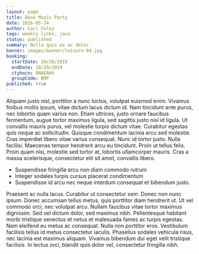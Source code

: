 ```yaml
---
layout: page
title: Base Music Party
date: 2016-05-24
author: Carl Foley
tags: weekly links, java
status: published
summary: Nulla quis ex ac dolor.
banner: images/banner/leisure-04.jpg
booking:
  startDate: 10/28/2019
  endDate: 10/29/2019
  ctyhocn: BNAEAHX
  groupCode: BMP
published: true
---
```

Aliquam justo nisl, porttitor a nunc luctus, volutpat euismod enim. Vivamus finibus mollis ipsum, vitae dictum lacus dictum id. Nam tincidunt ante purus, nec lobortis quam varius non. Etiam ultrices, justo ornare faucibus fermentum, augue tortor maximus ligula, sed sagittis justo nisi id ligula. Ut convallis mauris purus, vel molestie turpis dictum vitae. Curabitur egestas quis neque ac sollicitudin. Quisque condimentum lacinia arcu sed molestie. Cras imperdiet libero vitae varius consequat. Nunc id tortor justo. Nulla facilisi. Maecenas tempor hendrerit arcu eu tincidunt. Proin ut tellus felis. Proin quam nisi, molestie sed tortor at, lobortis ullamcorper mauris. Cras a massa scelerisque, consectetur elit sit amet, convallis libero.

* Suspendisse fringilla arcu non diam commodo rutrum
* Integer sodales turpis cursus placerat condimentum
* Suspendisse id arcu nec neque interdum consequat et bibendum justo.

Praesent ac nulla lacus. Curabitur ut consectetur sem. Donec non nunc ipsum. Donec accumsan tellus metus, quis porttitor diam hendrerit ut. Ut vel commodo orci, nec volutpat arcu. Nullam faucibus vitae tortor maximus dignissim. Sed vel dictum dolor, sed maximus nibh. Pellentesque habitant morbi tristique senectus et netus et malesuada fames ac turpis egestas. Nam eleifend eu metus ac consequat. Nulla non porttitor eros. Vestibulum facilisis tellus id metus consectetur iaculis. Phasellus sodales vehicula risus, nec lacinia est maximus aliquam. Vivamus bibendum dui eget velit tristique facilisis. In lectus orci, blandit quis dolor vel, consectetur fringilla nibh.
